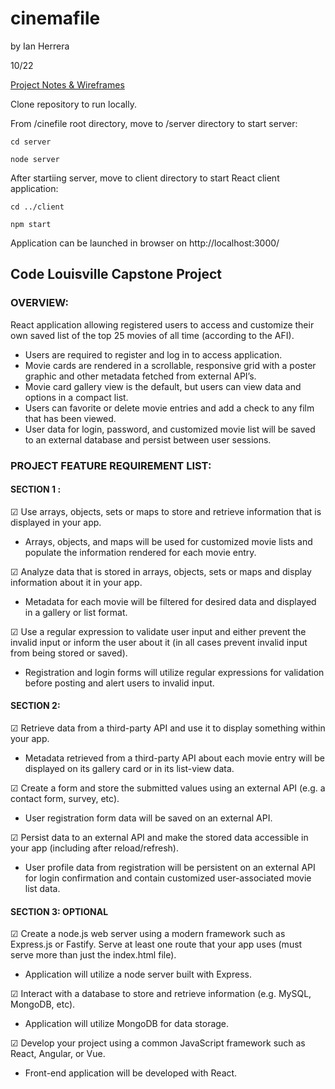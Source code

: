 # cinemafile

by Ian Herrera

10/22

[Project Notes & Wireframes](https://drive.google.com/file/d/194O0oHOlF9V_1GsRv403Ydp8lIth-PZk/view?usp=sharing)

Clone repository to run locally.

From /cinefile root directory, move to /server directory to start server:
```
cd server
```
```
node server
```
After startiing server, move to client directory to start React client application:
```
cd ../client
```
```
npm start
```
Application can be launched in browser on http://localhost:3000/

## Code Louisville Capstone Project
### OVERVIEW:
React application allowing registered users to access and customize their own saved list of the top 25 movies of all time (according to the AFI).
- Users are required to register and log in to access application.
- Movie cards are rendered in a scrollable, responsive grid with a poster graphic and other metadata fetched from external API’s.
- Movie card gallery view is the default, but users can view data and options in a compact list.
- Users can favorite or delete movie entries and add a check to any film that has been viewed.
- User data for login, password, and customized movie list will be saved to an external database and persist between user sessions.

### PROJECT FEATURE REQUIREMENT LIST:

#### SECTION 1 :
☑  Use arrays, objects, sets or maps to store and retrieve information that is displayed in your app.
- Arrays, objects, and maps will be used for customized movie lists and populate the information rendered for each movie entry.

☑  Analyze data that is stored in arrays, objects, sets or maps and display information about it in your app.
- Metadata for each movie will be filtered for desired data and displayed in a gallery or list format.

☑  Use a regular expression to validate user input and either prevent the invalid input or inform the user about it (in all cases prevent invalid input from being stored or saved).
- Registration and login forms will utilize regular expressions for validation before posting and alert users to invalid input.

#### SECTION 2:
☑  Retrieve data from a third-party API and use it to display something within your app.
- Metadata retrieved from a third-party API about each movie entry will be displayed on its gallery card or in its list-view data.

☑  Create a form and store the submitted values using an external API (e.g. a contact form, survey, etc).
- User registration form data will be saved on an external API.

☑  Persist data to an external API and make the stored data accessible in your app (including after reload/refresh).
- User profile data from registration will be persistent on an external API for login confirmation and contain customized user-associated movie list data.

#### SECTION 3: OPTIONAL
☑  Create a node.js web server using a modern framework such as Express.js or Fastify.  Serve at least one route that your app uses (must serve more than just the index.html file).
- Application will utilize a node server built with Express.

☑  Interact with a database to store and retrieve information (e.g. MySQL, MongoDB, etc).
- Application will utilize MongoDB for data storage.

☑  Develop your project using a common JavaScript framework such as React, Angular, or Vue.
- Front-end application will be developed with React.
